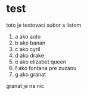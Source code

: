 # test



toto je testovaci subor s listom

1. a ako auto
2. b ako banan
3. c ako cyril
4. d ako drake
5. e ako elizabet queen
6. f ako fontana pre zuzanu
7. g ako granat


granat je na nic
